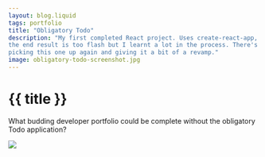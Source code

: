 ```yaml
---
layout: blog.liquid
tags: portfolio
title: "Obligatory Todo"
description: "My first completed React project. Uses create-react-app, Styled Components, Firebase for auth, persistene and hosting. I can't say
the end result is too flash but I learnt a lot in the process. There's an awful lot I've learnt since so I wouldn't actually mind
picking this one up again and giving it a bit of a revamp."
image: obligatory-todo-screenshot.jpg
---
```


# {{ title }}
What budding developer portfolio could be complete without the obligatory Todo application?

<img src="{{ image }}" />